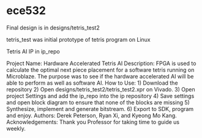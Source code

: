 # ece532

Final design is in designs/tetris\_test2

tetris\_test was initial prototype of tetris program on Linux

Tetris AI IP in ip\_repo

Project Name: Hardware Accelerated Tetris AI
    Description: FPGA is used to calculate the optimal next piece placement for
a software tetris running on Microblaze. The purpose was to see if the hardware
accelerated AI will be able to perform as well as software AI.
    How to Use:     1) Download the repository 
2) Open designs/tetris\_test2/tetris\_test2.xpr on Vivado.
            3) Open project Settings and add the ip_repo into the ip repository
            4) Save settings and open block diagram to ensure that none of the
blocks are missing
            5) Synthesize, implement and generate bitstream.
            6) Export to SDK, program and enjoy.
      Authors: Derek Peterson, Ryan Xi, and Kyeong Mo Kang.
    Acknowledgements: Thank you Professor for taking time to guide us weekly.

